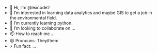 - 👋 Hi, I’m @lexcode2
- 👀 I’m interested in learning data analytics and maybe GIS to get a job in the environmental field. 
- 🌱 I’m currently learning python. 
- 💞️ I’m looking to collaborate on ...
- 📫 How to reach me ...
- 😄 Pronouns: They/them
- ⚡ Fun fact: ...

<!---
lexcode2/lexcode2 is a ✨ special ✨ repository because its `README.md` (this file) appears on your GitHub profile.
You can click the Preview link to take a look at your changes.
--->
